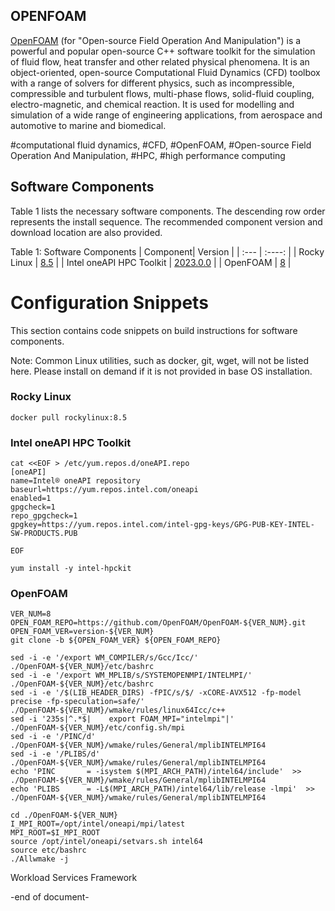 ## OPENFOAM
[OpenFOAM](https://openfoam.org/) (for "Open-source Field Operation And Manipulation") is a powerful and popular open-source C++ software toolkit for the simulation of fluid flow, heat transfer and other related physical phenomena. It is an object-oriented, open-source Computational Fluid Dynamics (CFD) toolbox with a range of solvers for different physics, such as incompressible, compressible and turbulent flows, multi-phase flows, solid-fluid coupling, electro-magnetic, and chemical reaction. It is used for modelling and simulation of a wide range of engineering applications, from aerospace and automotive to marine and biomedical.

#computational fluid dynamics, #CFD, #OpenFOAM, #Open-source Field Operation And Manipulation, #HPC, #high performance computing

## Software Components
Table 1 lists the necessary software components. 
The descending row order represents the install sequence. 
The recommended component version and download location are also provided.

Table 1: Software Components
| Component| Version |
| :---        |    :----:   |
| Rocky Linux |  [8.5](https://rockylinux.org/news/rocky-linux-8-5-ga-release/)   |
| Intel oneAPI HPC Toolkit |  [2023.0.0](https://yum.repos.intel.com/oneapi)   |
| OpenFOAM | [8](https://github.com/OpenFOAM/OpenFOAM-8.git) |

# Configuration Snippets
This section contains code snippets on build instructions for software components.

Note: Common Linux utilities, such as docker, git, wget, will not be listed here. Please install on demand if it is not provided in base OS installation.

### Rocky Linux
```
docker pull rockylinux:8.5
```

### Intel oneAPI HPC Toolkit
```
cat <<EOF > /etc/yum.repos.d/oneAPI.repo
[oneAPI]
name=Intel® oneAPI repository
baseurl=https://yum.repos.intel.com/oneapi
enabled=1
gpgcheck=1
repo_gpgcheck=1
gpgkey=https://yum.repos.intel.com/intel-gpg-keys/GPG-PUB-KEY-INTEL-SW-PRODUCTS.PUB

EOF

yum install -y intel-hpckit
```

### OpenFOAM
```
VER_NUM=8
OPEN_FOAM_REPO=https://github.com/OpenFOAM/OpenFOAM-${VER_NUM}.git
OPEN_FOAM_VER=version-${VER_NUM}
git clone -b ${OPEN_FOAM_VER} ${OPEN_FOAM_REPO}

sed -i -e '/export WM_COMPILER/s/Gcc/Icc/' ./OpenFOAM-${VER_NUM}/etc/bashrc
sed -i -e '/export WM_MPLIB/s/SYSTEMOPENMPI/INTELMPI/' ./OpenFOAM-${VER_NUM}/etc/bashrc
sed -i -e '/$(LIB_HEADER_DIRS) -fPIC/s/$/ -xCORE-AVX512 -fp-model precise -fp-speculation=safe/' ./OpenFOAM-${VER_NUM}/wmake/rules/linux64Icc/c++
sed -i '235s|^.*$|    export FOAM_MPI="intelmpi"|' ./OpenFOAM-${VER_NUM}/etc/config.sh/mpi
sed -i -e '/PINC/d' ./OpenFOAM-${VER_NUM}/wmake/rules/General/mplibINTELMPI64
sed -i -e '/PLIBS/d' ./OpenFOAM-${VER_NUM}/wmake/rules/General/mplibINTELMPI64
echo 'PINC       = -isystem $(MPI_ARCH_PATH)/intel64/include'  >> ./OpenFOAM-${VER_NUM}/wmake/rules/General/mplibINTELMPI64
echo 'PLIBS      = -L$(MPI_ARCH_PATH)/intel64/lib/release -lmpi'  >> ./OpenFOAM-${VER_NUM}/wmake/rules/General/mplibINTELMPI64

cd ./OpenFOAM-${VER_NUM}
I_MPI_ROOT=/opt/intel/oneapi/mpi/latest
MPI_ROOT=$I_MPI_ROOT
source /opt/intel/oneapi/setvars.sh intel64 
source etc/bashrc 
./Allwmake -j 
```

Workload Services Framework

-end of document-
